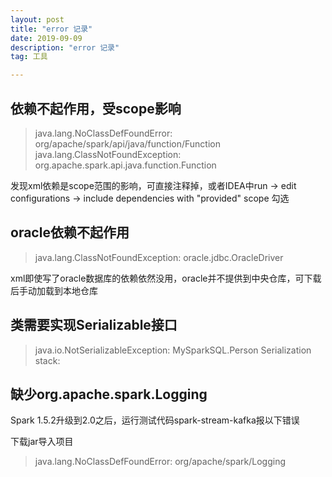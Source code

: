 ```yaml
---
layout: post
title: "error 记录"
date: 2019-09-09
description: "error 记录"
tag: 工具

---
```



## 依赖不起作用，受scope影响

> java.lang.NoClassDefFoundError: org/apache/spark/api/java/function/Function
  java.lang.ClassNotFoundException: org.apache.spark.api.java.function.Function

发现xml依赖是scope范围的影响，可直接注释掉，或者IDEA中run -> edit configurations -> include dependencies with "provided" scope 勾选

## oracle依赖不起作用

> java.lang.ClassNotFoundException: oracle.jdbc.OracleDriver

xml即使写了oracle数据库的依赖依然没用，oracle并不提供到中央仓库，可下载后手动加载到本地仓库


## 类需要实现Serializable接口

> java.io.NotSerializableException: MySparkSQL.Person
Serialization stack:

## 缺少org.apache.spark.Logging

Spark 1.5.2升级到2.0之后，运行测试代码spark-stream-kafka报以下错误

下载jar导入项目

> java.lang.NoClassDefFoundError: org/apache/spark/Logging



